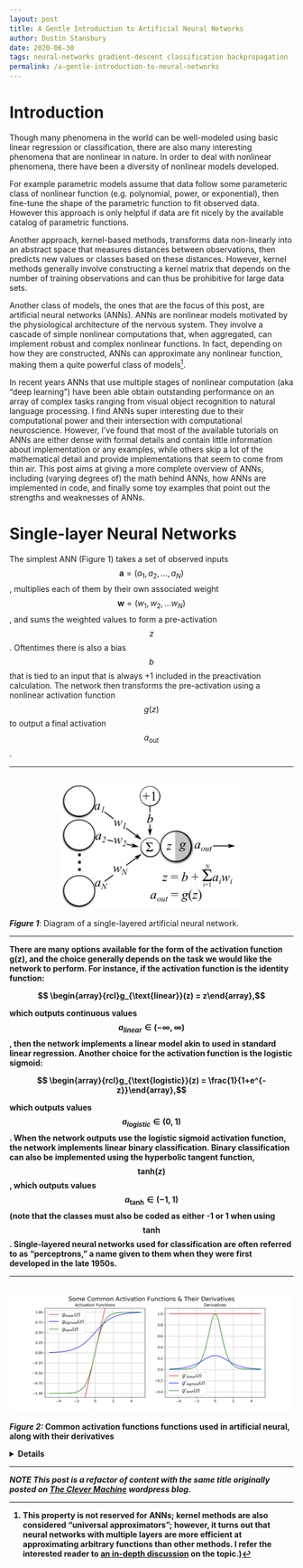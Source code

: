 ```yaml
---
layout: post
title: A Gentle Introduction to Artificial Neural Networks
author: Dustin Stansbury
date: 2020-06-30
tags: neural-networks gradient-descent classification backpropagation
permalink: /a-gentle-introduction-to-neural-networks
---
```


# Introduction

Though many phenomena in the world can be well-modeled using basic linear regression or classification, there are also many interesting phenomena that are nonlinear in nature. In order to deal with nonlinear phenomena, there have been a diversity of nonlinear models developed.

For example parametric models assume that data follow some parameteric class of nonlinear function (e.g. polynomial, power, or exponential), then fine-tune the shape of the parametric function to fit observed data. However this approach is only helpful if data are fit nicely by the available catalog of parametric functions.

Another approach, kernel-based methods, transforms data non-linearly into an abstract space that measures distances between observations, then predicts new values or classes based on these distances. However, kernel methods generally involve constructing a kernel matrix that depends on the number of training observations and can thus be prohibitive for large data sets.

Another class of models, the ones that are the focus of this post, are artificial neural networks (ANNs). ANNs are nonlinear models motivated by the physiological architecture of the nervous system. They involve a cascade of simple nonlinear computations that, when aggregated, can implement robust and complex nonlinear functions. In fact, depending on how they are constructed, ANNs can approximate any nonlinear function, making them a quite powerful class of models[^1].

In recent years ANNs that use multiple stages of nonlinear computation (aka “deep learning”)  have been able obtain outstanding performance on an array of complex tasks ranging from visual object recognition to natural language processing. I find ANNs super interesting due to their computational power and their intersection with computational neuroscience.  However, I’ve found that most of the available tutorials on ANNs are either dense with formal details and contain little information about implementation or any examples, while others skip a lot of the mathematical detail and provide implementations that seem to come from thin air.  This post aims at giving a more complete overview of ANNs, including (varying degrees of) the math behind ANNs, how ANNs are implemented in code, and finally some toy examples that point out the strengths and weaknesses of ANNs.

# Single-layer Neural Networks

The simplest ANN (Figure 1) takes a set of observed inputs $$\mathbf{a}=(a_1, a_2, ..., a_N)$$, multiplies each of them by their own associated weight $$\mathbf{w} = (w_1, w_2, ...w_N)$$ , and sums the weighted values to form a pre-activation $$z$$.  Oftentimes there is also a bias $$b$$ that is tied to an input that is always +1 included in the preactivation calculation. The network then transforms the pre-activation using a nonlinear activation function $$g(z)$$ to output a final activation $$a_{\text{out}}$$.

---

<center>
    <br>
    <div id="container">
        <img width="320" src="assets/images/a-gentle-introduction-to-neural-networks/perceptron2.png">
    </div>
</center>


***Figure 1***: Diagram of a single-layered artificial neural network.

---
<b>

There are many options available for the form of the activation function g(z), and the choice generally depends on the task we would like the network to perform. For instance, if the activation function is the identity function:

$$ \begin{array}{rcl}g_{\text{linear}}(z) = z\end{array},$$

which outputs continuous values $$a_{linear}\in (-\infty, \infty)$$, then the network implements a linear model akin to used in standard linear regression. Another choice for the activation function is the logistic sigmoid:

$$ \begin{array}{rcl}g_{\text{logistic}}(z) = \frac{1}{1+e^{-z}}\end{array},$$

which outputs values $$a_{logistic} \in (0,1)$$. When the network outputs use the logistic sigmoid activation function, the network implements linear binary classification. Binary classification can also be implemented using the hyperbolic tangent function, $$\text{tanh}(z)$$, which outputs values $$a_{\text{tanh}}\in (-1, 1)$$ (note that the classes must also be coded as either -1 or 1 when using $$\text{tanh}$$. Single-layered neural networks used for classification are often referred to as “perceptrons,” a name given to them when they were first developed in the late 1950s.

---
<center>
    <br>
    <div id="container">
        <img width="800" src="assets/images/a-gentle-introduction-to-neural-networks/common_activation_functions.png">
    </div>
</center>


***Figure 2:*** Common activation functions functions used in artificial neural, along with their derivatives


<details >

```python
import numpy as np
from matplotlib import pyplot as plt
from collections import OrderedDict

# Define a few ommon activation functions
g_linear = lambda z: z
g_sigmoid = lambda z: 1./(1. + np.exp(-z))
g_tanh = lambda z: np.tanh(z)
   
# ...and their analytic derivatives    
g_prime_linear = lambda z: np.ones(len(z))
g_prime_sigmoid = lambda z: 1./(1 + np.exp(-z)) * (1 - 1./(1 + np.exp(-z)))
g_prime_tanh = lambda z: 1 - np.tanh(z) ** 2

# Visualize each g_*(z) 
activation_functions = OrderedDict(
    [
        ("linear", (g_linear, g_prime_linear, 'red')),
        ("sigmoid", (g_sigmoid, g_prime_sigmoid, 'blue')),
        ("tanh", (g_tanh, g_prime_tanh, 'green')),
    ]
)

fig, axs = plt.subplots(1, 2, figsize=(12, 5))
xs = np.linspace(-5, 5, 100)
for name, params in activation_functions.items():
    # Activation functions
    plt.sca(axs[0])
    plt.plot(xs, params[0](xs), color=params[2], label=f"$g_{name}(z)$")
    plt.ylim([-1.1, 1.1])
    plt.grid()
    plt.legend(fontsize=14)
    plt.title('Activation Functions')
    
    # Derivatives
    plt.sca(axs[1])
    plt.plot(xs, params[1](xs), color=params[2], label=f"$g_{name}(z)$")
    plt.ylim([-.5, 1.1])
    plt.grid()
    plt.legend(fontsize=14)
    plt.title('Derivatives')
plt.suptitle("Some Common Activation Functions & Their Derivatives\n", fontsize=18);

```
</details> 

<b>

---
*NOTE This post is a refactor of content with the same title originally posted on [The Clever Machine](https://theclevermachine.wordpress.com/2014/09/11/a-gentle-introduction-to-artificial-neural-networks/) wordpress blog.*

[^1]: This property is not reserved for ANNs; kernel methods are also considered “universal approximators”; however, it turns out that neural networks with multiple layers are more efficient at approximating arbitrary functions than other methods. I refer the interested reader to [an in-depth discussion](http://yann.lecun.com/exdb/publis/pdf/bengio-lecun-07.pdf) on the topic.)